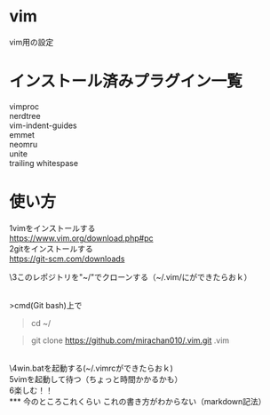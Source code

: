 # vim
vim用の設定
# インストール済みプラグイン一覧
vimproc
<br>
nerdtree
<br>
vim-indent-guides
<br>
emmet
<br>
neomru
<br>
unite
<br>
trailing whitespase
<br>

# 使い方
1vimをインストールする
<br>
<https://www.vim.org/download.php#pc>
<br>
2gitをインストールする
<br>
<https://git-scm.com/downloads>
<br>

\3このレポジトリを"~/"でクローンする（~/.vim/にができたらおｋ）

<br>
>cmd(Git bash)上で

>cd ~/

>git clone https://github.com/mirachan010/.vim.git .vim
<br>
\4win.batを起動する(~/.vimrcができたらおｋ)
<br>
5vimを起動して待つ（ちょっと時間かかるかも）
<br>
6楽しむ！！
<br>
***
今のところこれくらい
これの書き方がわからない（markdown記法）
